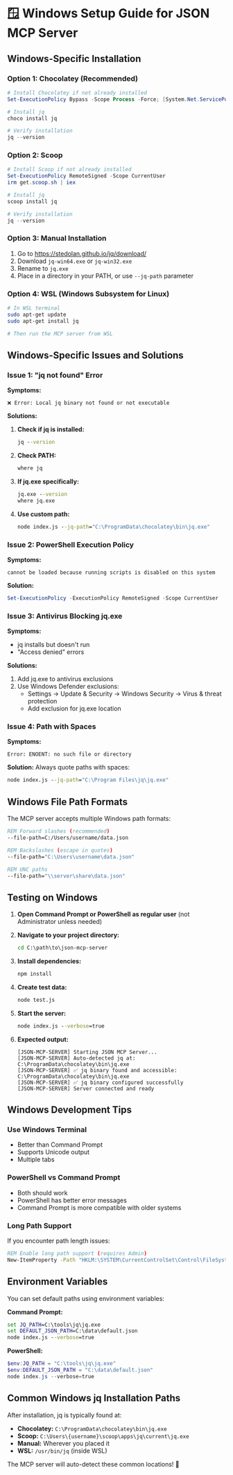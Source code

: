 # 🪟 Windows Setup Guide for JSON MCP Server

## Windows-Specific Installation

### Option 1: Chocolatey (Recommended)
```powershell
# Install Chocolatey if not already installed
Set-ExecutionPolicy Bypass -Scope Process -Force; [System.Net.ServicePointManager]::SecurityProtocol = [System.Net.ServicePointManager]::SecurityProtocol -bor 3072; iex ((New-Object System.Net.WebClient).DownloadString('https://community.chocolatey.org/install.ps1'))

# Install jq
choco install jq

# Verify installation
jq --version
```

### Option 2: Scoop
```powershell
# Install Scoop if not already installed
Set-ExecutionPolicy RemoteSigned -Scope CurrentUser
irm get.scoop.sh | iex

# Install jq
scoop install jq

# Verify installation
jq --version
```

### Option 3: Manual Installation
1. Go to https://stedolan.github.io/jq/download/
2. Download `jq-win64.exe` or `jq-win32.exe`
3. Rename to `jq.exe`
4. Place in a directory in your PATH, or use `--jq-path` parameter

### Option 4: WSL (Windows Subsystem for Linux)
```bash
# In WSL terminal
sudo apt-get update
sudo apt-get install jq

# Then run the MCP server from WSL
```

## Windows-Specific Issues and Solutions

### Issue 1: "jq not found" Error
**Symptoms:**
```
❌ Error: Local jq binary not found or not executable
```

**Solutions:**
1. **Check if jq is installed:**
   ```cmd
   jq --version
   ```

2. **Check PATH:**
   ```cmd
   where jq
   ```

3. **If jq.exe specifically:**
   ```cmd
   jq.exe --version
   where jq.exe
   ```

4. **Use custom path:**
   ```cmd
   node index.js --jq-path="C:\ProgramData\chocolatey\bin\jq.exe"
   ```

### Issue 2: PowerShell Execution Policy
**Symptoms:**
```
cannot be loaded because running scripts is disabled on this system
```

**Solution:**
```powershell
Set-ExecutionPolicy -ExecutionPolicy RemoteSigned -Scope CurrentUser
```

### Issue 3: Antivirus Blocking jq.exe
**Symptoms:**
- jq installs but doesn't run
- "Access denied" errors

**Solutions:**
1. Add jq.exe to antivirus exclusions
2. Use Windows Defender exclusions:
   - Settings → Update & Security → Windows Security → Virus & threat protection
   - Add exclusion for jq.exe location

### Issue 4: Path with Spaces
**Symptoms:**
```
Error: ENOENT: no such file or directory
```

**Solution:**
Always quote paths with spaces:
```cmd
node index.js --jq-path="C:\Program Files\jq\jq.exe"
```

## Windows File Path Formats

The MCP server accepts multiple Windows path formats:

```cmd
REM Forward slashes (recommended)
--file-path=C:/Users/username/data.json

REM Backslashes (escape in quotes)
--file-path="C:\Users\username\data.json"

REM UNC paths
--file-path="\\server\share\data.json"
```

## Testing on Windows

1. **Open Command Prompt or PowerShell as regular user** (not Administrator unless needed)

2. **Navigate to your project directory:**
   ```cmd
   cd C:\path\to\json-mcp-server
   ```

3. **Install dependencies:**
   ```cmd
   npm install
   ```

4. **Create test data:**
   ```cmd
   node test.js
   ```

5. **Start the server:**
   ```cmd
   node index.js --verbose=true
   ```

6. **Expected output:**
   ```
   [JSON-MCP-SERVER] Starting JSON MCP Server...
   [JSON-MCP-SERVER] Auto-detected jq at: C:\ProgramData\chocolatey\bin\jq.exe
   [JSON-MCP-SERVER] ✅ jq binary found and accessible: C:\ProgramData\chocolatey\bin\jq.exe
   [JSON-MCP-SERVER] ✅ jq binary configured successfully
   [JSON-MCP-SERVER] Server connected and ready
   ```

## Windows Development Tips

### Use Windows Terminal
- Better than Command Prompt
- Supports Unicode output
- Multiple tabs

### PowerShell vs Command Prompt
- Both should work
- PowerShell has better error messages
- Command Prompt is more compatible with older systems

### Long Path Support
If you encounter path length issues:
```cmd
REM Enable long path support (requires Admin)
New-ItemProperty -Path "HKLM:\SYSTEM\CurrentControlSet\Control\FileSystem" -Name "LongPathsEnabled" -Value 1 -PropertyType DWORD -Force
```

## Environment Variables

You can set default paths using environment variables:

**Command Prompt:**
```cmd
set JQ_PATH=C:\tools\jq\jq.exe
set DEFAULT_JSON_PATH=C:\data\default.json
node index.js --verbose=true
```

**PowerShell:**
```powershell
$env:JQ_PATH = "C:\tools\jq\jq.exe"
$env:DEFAULT_JSON_PATH = "C:\data\default.json"
node index.js --verbose=true
```

## Common Windows jq Installation Paths

After installation, jq is typically found at:

- **Chocolatey:** `C:\ProgramData\chocolatey\bin\jq.exe`
- **Scoop:** `C:\Users\{username}\scoop\apps\jq\current\jq.exe`
- **Manual:** Wherever you placed it
- **WSL:** `/usr/bin/jq` (inside WSL)

The MCP server will auto-detect these common locations! 🎉
